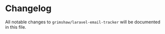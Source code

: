 # Changelog

All notable changes to `grimshaw/laravel-email-tracker` will be documented in this file.